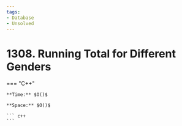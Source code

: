 ```yaml
---
tags:
- Database
- Unsolved
---
```



# 1308. Running Total for Different Genders

=== "C++"

    **Time:** $O()$

    **Space:** $O()$

    ``` c++
    ```
